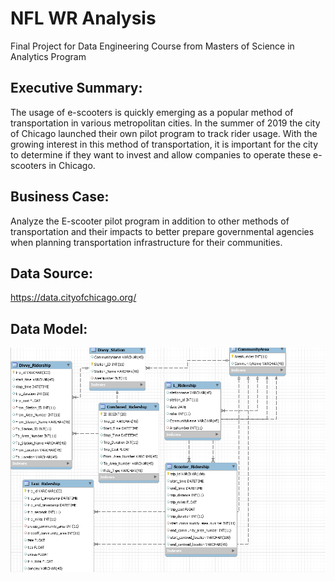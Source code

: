 # NFL WR Analysis
Final Project for Data Engineering Course from Masters of Science in Analytics Program 


## Executive Summary:
The usage of e-scooters is quickly emerging as a popular method of transportation in various metropolitan cities. In the summer of 2019 the city of Chicago launched their own pilot program to track rider usage. With the growing interest in this method of transportation, it is important for the city to determine if they want to invest and allow companies to operate these e-scooters in Chicago. 



## Business Case:
Analyze the E-scooter pilot program in addition to other methods of transportation and their impacts to better prepare governmental agencies when planning transportation infrastructure for their communities.


## Data Source:
https://data.cityofchicago.org/ 

## Data Model:

![image](https://github.com/oniyibizi/Chicago-Transportation/blob/main/images/DataModel.png)

